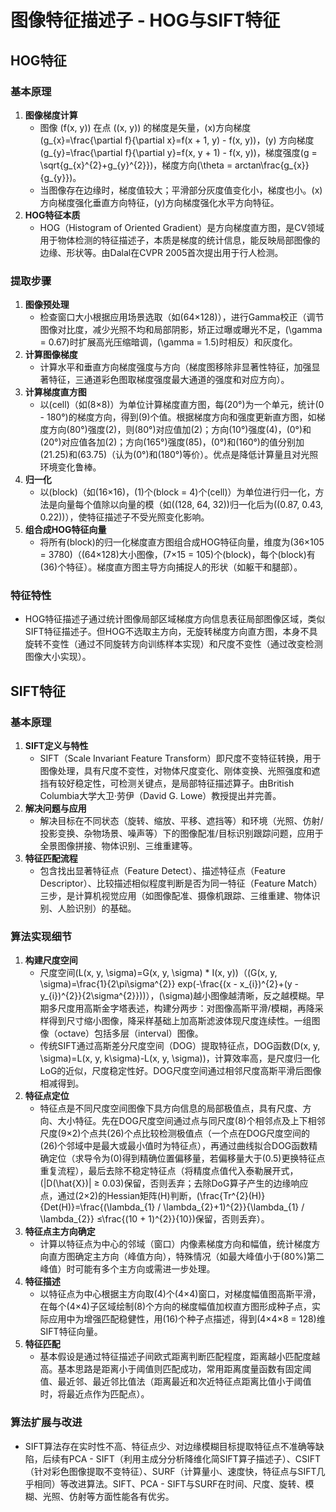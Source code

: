 # 图像特征描述子 - HOG与SIFT特征
## HOG特征
### 基本原理
1. **图像梯度计算**
    - 图像 \(f(x, y)\) 在点 \((x, y)\) 的梯度是矢量，\(x\)方向梯度 \(g_{x}=\frac{\partial f}{\partial x}=f(x + 1, y) - f(x, y)\)，\(y\) 方向梯度\(g_{y}=\frac{\partial f}{\partial y}=f(x, y + 1) - f(x, y)\)，梯度强度\(g = \sqrt{g_{x}^{2}+g_{y}^{2}}\)，梯度方向\(\theta = arctan\frac{g_{x}}{g_{y}}\)。
    - 当图像存在边缘时，梯度值较大；平滑部分灰度值变化小，梯度也小。\(x\)方向梯度强化垂直方向特征，\(y\)方向梯度强化水平方向特征。
2. **HOG特征本质**
    - HOG（Histogram of Oriented Gradient）是方向梯度直方图，是CV领域用于物体检测的特征描述子，本质是梯度的统计信息，能反映局部图像的边缘、形状等。由Dalal在CVPR 2005首次提出用于行人检测。

### 提取步骤
1. **图像预处理**
    - 检查窗口大小根据应用场景选取（如\(64×128\)），进行Gamma校正（调节图像对比度，减少光照不均和局部阴影，矫正过曝或曝光不足，\(\gamma = 0.67\)时扩展高光压缩暗调，\(\gamma = 1.5\)时相反）和灰度化。
2. **计算图像梯度**
    - 计算水平和垂直方向梯度强度与方向（梯度图移除非显著性特征，加强显著特征，三通道彩色图取梯度强度最大通道的强度和对应方向）。
3. **计算梯度直方图**
    - 以\(cell\)（如\(8×8\)）为单位计算梯度直方图，每\(20°\)为一个单元，统计\(0 - 180°\)的梯度方向，得到\(9\)个值。根据梯度方向和强度更新直方图，如梯度方向\(80°\)强度\(2\)，则\(80°\)对应值加\(2\)；方向\(10°\)强度\(4\)，\(0°\)和\(20°\)对应值各加\(2\)；方向\(165°\)强度\(85\)，\(0°\)和\(160°\)的值分别加\(21.25\)和\(63.75\)（认为\(0°\)和\(180°\)等价）。优点是降低计算量且对光照环境变化鲁棒。
4. **归一化**
    - 以\(block\)（如\(16×16\)，\(1\)个\(block = 4\)个\(cell\)）为单位进行归一化，方法是向量每个值除以向量的模（如\((128, 64, 32)\)归一化后为\((0.87, 0.43, 0.22)\)），使特征描述子不受光照变化影响。
5. **组合成HOG特征向量**
    - 将所有\(block\)的归一化梯度直方图组合成HOG特征向量，维度为\(36×105 = 3780\)（\(64×128\)大小图像，\(7×15 = 105\)个\(block\)，每个\(block\)有\(36\)个特征）。梯度直方图主导方向捕捉人的形状（如躯干和腿部）。

### 特征特性
- HOG特征描述子通过统计图像局部区域梯度方向信息表征局部图像区域，类似SIFT特征描述子。但HOG不选取主方向，无旋转梯度方向直方图，本身不具旋转不变性（通过不同旋转方向训练样本实现）和尺度不变性（通过改变检测图像大小实现）。

## SIFT特征
### 基本原理
1. **SIFT定义与特性**
    - SIFT（Scale Invariant Feature Transform）即尺度不变特征转换，用于图像处理，具有尺度不变性，对物体尺度变化、刚体变换、光照强度和遮挡有较好稳定性，可检测关键点，是局部特征描述算子。由British Columbia大学大卫·劳伊（David G. Lowe）教授提出并完善。
2. **解决问题与应用**
    - 解决目标在不同状态（旋转、缩放、平移、遮挡等）和环境（光照、仿射/投影变换、杂物场景、噪声等）下的图像配准/目标识别跟踪问题，应用于全景图像拼接、物体识别、三维重建等。
3. **特征匹配流程**
    - 包含找出显著特征点（Feature Detect）、描述特征点（Feature Descriptor）、比较描述相似程度判断是否为同一特征（Feature Match）三步，是计算机视觉应用（如图像配准、摄像机跟踪、三维重建、物体识别、人脸识别）的基础。

### 算法实现细节
1. **构建尺度空间**
    - 尺度空间\(L(x, y, \sigma)=G(x, y, \sigma) * I(x, y)\)（\(G(x, y, \sigma)=\frac{1}{2\pi\sigma^{2}} exp(-\frac{(x - x_{i})^{2}+(y - y_{i})^{2}}{2\sigma^{2}})\)），\(\sigma\)越小图像越清晰，反之越模糊。早期多尺度用高斯金字塔表述，构建分两步：对图像高斯平滑/模糊，再降采样得到尺寸缩小图像，降采样基础上加高斯滤波体现尺度连续性。一组图像（octave）包括多层（interval）图像。
    - 传统SIFT通过高斯差分尺度空间（DOG）提取特征点，DOG函数\(D(x, y, \sigma)=L(x, y, k\sigma)-L(x, y, \sigma)\)，计算效率高，是尺度归一化LoG的近似，尺度稳定性好。DOG尺度空间通过相邻尺度高斯平滑后图像相减得到。
2. **特征点定位**
    - 特征点是不同尺度空间图像下具方向信息的局部极值点，具有尺度、方向、大小特征。先在DOG尺度空间通过点与同尺度\(8\)个相邻点及上下相邻尺度\(9×2\)个点共\(26\)个点比较检测极值点（一个点在DOG尺度空间的\(26\)个邻域中是最大或最小值时为特征点），再通过曲线拟合DOG函数精确定位（求导令为\(0\)得到精确位置偏移量，若偏移量大于\(0.5\)更换特征点重复流程），最后去除不稳定特征点（将精度点值代入泰勒展开式，\(|D(\hat{X})| ≥ 0.03\)保留，否则丢弃；去除DoG算子产生的边缘响应点，通过\(2×2\)的Hessian矩阵\(H\)判断，\(\frac{Tr^{2}(H)}{Det(H)}=\frac{(\lambda_{1} / \lambda_{2}+1)^{2}}{\lambda_{1} / \lambda_{2}} ≤\frac{(10 + 1)^{2}}{10}\)保留，否则丢弃）。
3. **特征点主方向确定**
    - 计算以特征点为中心的邻域（窗口）内像素梯度方向和幅值，统计梯度方向直方图确定主方向（峰值方向），特殊情况（如最大峰值小于\(80\%\)第二峰值）时可能有多个主方向或需进一步处理。
4. **特征描述**
    - 以特征点为中心根据主方向取\(4\)个\(4×4\)窗口，对梯度幅值图高斯平滑，在每个\(4×4\)子区域绘制\(8\)个方向的梯度幅值加权直方图形成种子点，实际应用中为增强匹配稳健性，用\(16\)个种子点描述，得到\(4×4×8 = 128\)维SIFT特征向量。
5. **特征匹配**
    - 基本假设是通过特征描述子间欧式距离判断匹配程度，距离越小匹配度越高。基本思路是距离小于阈值则匹配成功，常用距离度量函数有固定阈值、最近邻、最近邻比值法（距离最近和次近特征点距离比值小于阈值时，将最近点作为匹配点）。

### 算法扩展与改进
- SIFT算法存在实时性不高、特征点少、对边缘模糊目标提取特征点不准确等缺陷，后续有PCA - SIFT（利用主成分分析降维化简SIFT算子描述子）、CSIFT（针对彩色图像提取不变特征）、SURF（计算量小、速度快，特征点与SIFT几乎相同）等改进算法。SIFT、PCA - SIFT与SURF在时间、尺度、旋转、模糊、光照、仿射等方面性能各有优劣。